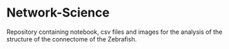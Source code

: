 # Network-Science
Repository containing notebook, csv files and images for the analysis of the structure of the connectome of the Zebrafish. 
